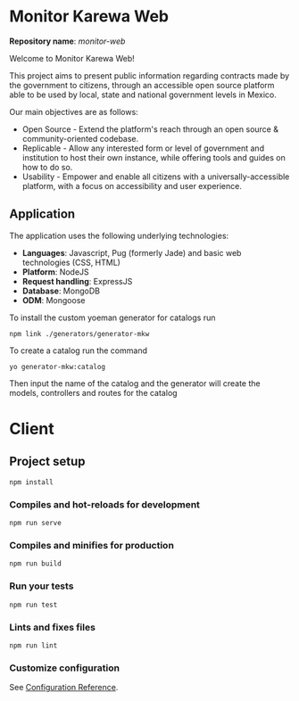 # Monitor Karewa Web

**Repository name**: *monitor-web*

Welcome to Monitor Karewa Web!

This project aims to present public information regarding contracts made by the government to citizens, through an 
accessible open source platform able to be used by local, state and national government levels in Mexico.
 
Our main objectives are as follows:
- Open Source - Extend the platform's reach through an open source & community-oriented codebase.
- Replicable - Allow any interested form or level of government and institution to host their own instance, while offering tools and guides on how to do so.
- Usability - Empower and enable all citizens with a universally-accessible platform, with a focus on accessibility and user experience.

## Application

The application uses the following underlying technologies:

- **Languages**: Javascript, Pug (formerly Jade) and basic web technologies (CSS, HTML)
- **Platform**: NodeJS
- **Request handling**: ExpressJS
- **Database**: MongoDB
- **ODM**: Mongoose

To install the custom yoeman generator for catalogs run 

    npm link ./generators/generator-mkw
    
To create a catalog run the command

    yo generator-mkw:catalog
    
Then input the name of the catalog and the generator will create the models, controllers and routes for the catalog


# Client

## Project setup
```
npm install
```

### Compiles and hot-reloads for development
```
npm run serve
```

### Compiles and minifies for production
```
npm run build
```

### Run your tests
```
npm run test
```

### Lints and fixes files
```
npm run lint
```

### Customize configuration
See [Configuration Reference](https://cli.vuejs.org/config/).
